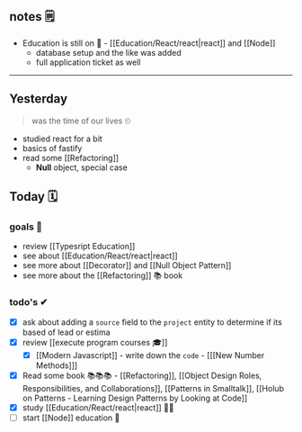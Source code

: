 ## notes 🗒
- Education is still on 🎒 - [[Education/React/react|react]] and [[Node]] 
	- database setup and the like was added
	- full application ticket as well

---

## Yesterday
> was the time of our lives ⏲

- studied react for a bit
- basics of fastify
- read some [[Refactoring]]
	- **Null** object, special case

## Today 🗓

### goals 🏴
- review [[Typesript Education]]
- see about [[Education/React/react|react]]
- see more about [[Decorator]] and [[Null Object Pattern]]
- see more about the [[Refactoring]] 📚 book

### todo's ✔
- [x] ask about adding a `source` field to the `project` entity to determine if its based of lead or estima
- [x] review [[execute program courses 🎓]]
	- [x] [[Modern Javascript]] - write down the `code` - [[[New Number Methods]]]
- [x] Read some book 📚📚📚 - [[Refactoring]], [[Object Design Roles, Responsibilities, and Collaborations]], [[Patterns in Smalltalk]], [[Holub on Patterns - Learning Design Patterns by Looking at Code]]
- [x] study [[Education/React/react|react]] 👨‍🎓
- [ ] start [[Node]] education 🎒
